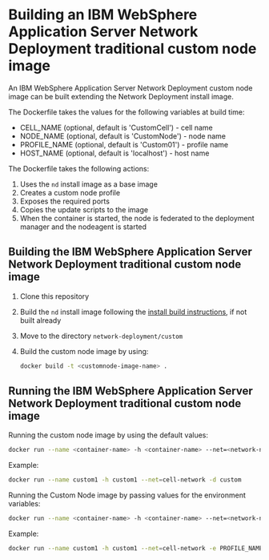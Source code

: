 # Building an IBM WebSphere Application Server Network Deployment traditional custom node image

An IBM WebSphere Application Server Network Deployment custom node image can be built extending the Network Deployment install image.

The Dockerfile takes the values for the following variables at build time:
* CELL_NAME (optional, default is 'CustomCell') - cell name
* NODE_NAME (optional, default is 'CustomNode') - node name
* PROFILE_NAME (optional, default is 'Custom01') - profile name
* HOST_NAME (optional, default is 'localhost') - host name

The Dockerfile takes the following actions:

1. Uses the `nd` install image as a base image
2. Creates a custom node profile
3. Exposes the required ports
4. Copies the update scripts to the image
5. When the container is started, the node is federated to the deployment manager and the nodeagent is started

## Building the IBM WebSphere Application Server Network Deployment traditional custom node image

1. Clone this repository
2. Build the `nd` install image following the [install build instructions](../install/README.md), if not built already
3. Move to the directory `network-deployment/custom`
4. Build the custom node image by using:

    ```bash
    docker build -t <customnode-image-name> .
    ```

## Running the IBM WebSphere Application Server Network Deployment traditional custom node image

Running the custom node image by using the default values:

```bash
docker run --name <container-name> -h <container-name> --net=<network-name> -d <customnode-image-name>
```

Example:

```bash
docker run --name custom1 -h custom1 --net=cell-network -d custom
```

Running the Custom Node image by passing values for the environment variables:

```bash
docker run --name <container-name> -h <container-name> --net=<network-name> -e PROFILE_NAME=<profile-name> -e NODE_NAME=<node-name> -e DMGR_HOST=<dmgr-host> -e DMGR_PORT=<dmgr-port> -d <customnode-image-name>
```

Example:

```bash
docker run --name custom1 -h custom1 --net=cell-network -e PROFILE_NAME=Custom01 -e NODE_NAME=node01 -e DMGR_HOST=dmgr -e DMGR_PORT=8879 -d custom
```
